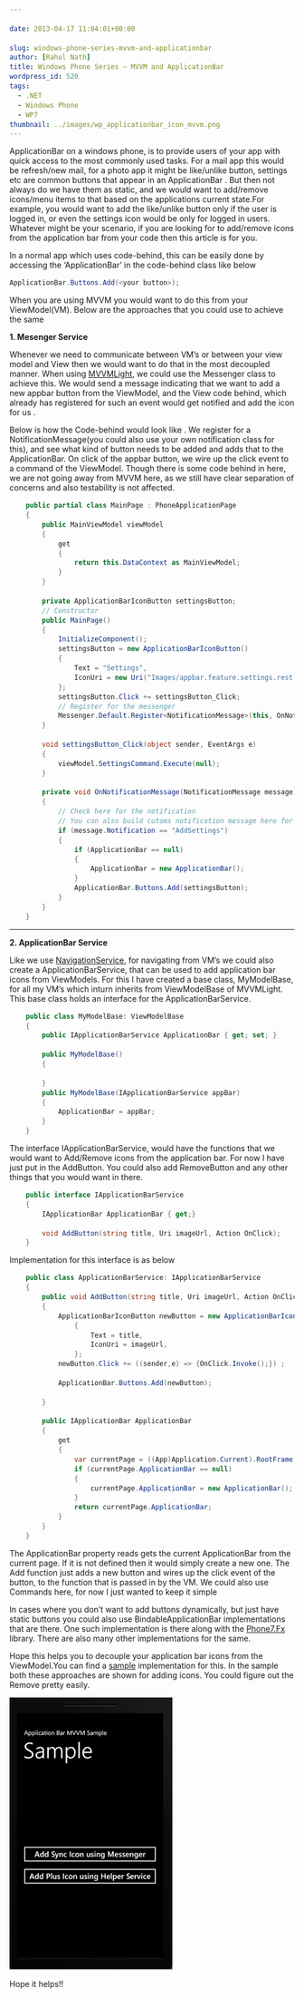 ```yaml
---
  
date: 2013-04-17 11:04:01+00:00

slug: windows-phone-series-mvvm-and-applicationbar
author: [Rahul Nath]
title: Windows Phone Series – MVVM and ApplicationBar
wordpress_id: 520
tags:
  - .NET
  - Windows Phone
  - WP7
thumbnail: ../images/wp_applicationbar_icon_mvvm.png
---
```


ApplicationBar on a windows phone, is to provide users of your app with quick access to the most commonly used tasks. For a mail app this would be refresh/new mail, for a photo app it might be like/unlike button, settings etc are common buttons that appear in an ApplicationBar . But then not always do we have them as static, and we would want to add/remove icons/menu items to that based on the applications current state.For example, you would want to add the like/unlike button only if the user is logged in, or even the settings icon would be only for logged in users. Whatever might be your scenario, if you are looking for to add/remove icons from the application bar from your code then this article is for you.

In a normal app which uses code-behind, this can be easily done by accessing the ‘ApplicationBar’ in the code-behind class like below

```csharp
ApplicationBar.Buttons.Add(<your button>);
```

When you are using MVVM you would want to do this from your ViewModel(VM). Below are the approaches that you could use to achieve the same

**1. Mesenger Service**

Whenever we need to communicate between VM’s or between your view model and View then we would want to do that in the most decoupled manner. When using [MVVMLight](http://www.galasoft.ch/mvvm/), we could use the Messenger class to achieve this. We would send a message indicating that we want to add a new appbar button from the ViewModel, and the View code behind, which already has registered for such an event would get notified and add the icon for us .

Below is how the Code-behind would look like . We register for a NotificationMessage(you could also use your own notification class for this), and see what kind of button needs to be added and adds that to the ApplicationBar. On click of the appbar button, we wire up the click event to a command of the ViewModel. Though there is some code behind in here, we are not going away from MVVM here, as we still have clear separation of concerns and also testability is not affected.

```csharp
    public partial class MainPage : PhoneApplicationPage
    {
        public MainViewModel viewModel
        {
            get
            {
                return this.DataContext as MainViewModel;
            }
        }

        private ApplicationBarIconButton settingsButton;
        // Constructor
        public MainPage()
        {
            InitializeComponent();
            settingsButton = new ApplicationBarIconButton()
            {
                Text = "Settings",
                IconUri = new Uri("Images/appbar.feature.settings.rest.png", UriKind.Relative)
            };
            settingsButton.Click += settingsButton_Click;
            // Register for the messenger
            Messenger.Default.Register<NotificationMessage>(this, OnNotificationMessage);
        }

        void settingsButton_Click(object sender, EventArgs e)
        {
            viewModel.SettingsCommand.Execute(null);
        }

        private void OnNotificationMessage(NotificationMessage message)
        {
            // Check here for the notification
            // You can also build cutoms notification message here for this by inheriting from MessageBase
            if (message.Notification == "AddSettings")
            {
                if (ApplicationBar == null)
                {
                    ApplicationBar = new ApplicationBar();
                }
                ApplicationBar.Buttons.Add(settingsButton);
            }
        }
    }

```

---

**2. ApplicationBar Service**

Like we use [NavigationService](http://www.geekchamp.com/articles/mvvm-in-real-life-windows-phone-applications-part2), for navigating from VM’s we could also create a ApplicationBarService, that can be used to add application bar icons from ViewModels. For this I have created a base class, MyModelBase, for all my VM’s which inturn inherits from ViewModelBase of MVVMLight. This base class holds an interface for the ApplicationBarService.

```csharp
    public class MyModelBase: ViewModelBase
    {
        public IApplicationBarService ApplicationBar { get; set; }

        public MyModelBase()
        {

        }
        public MyModelBase(IApplicationBarService appBar)
        {
            ApplicationBar = appBar;
        }
    }

```

The interface IApplicationBarService, would have the functions that we would want to Add/Remove icons from the application bar. For now I have just put in the AddButton. You could also add RemoveButton and any other things that you would want in there.

```csharp
    public interface IApplicationBarService
    {
        IApplicationBar ApplicationBar { get;}

        void AddButton(string title, Uri imageUrl, Action OnClick);
    }
```

Implementation for this interface is as below

```csharp
    public class ApplicationBarService: IApplicationBarService
    {
        public void AddButton(string title, Uri imageUrl, Action OnClick)
        {
            ApplicationBarIconButton newButton = new ApplicationBarIconButton()
                {
                    Text = title,
                    IconUri = imageUrl,
                };
            newButton.Click += ((sender,e) => {OnClick.Invoke();}) ;

            ApplicationBar.Buttons.Add(newButton);

        }

        public IApplicationBar ApplicationBar
        {
            get
            {
                var currentPage = ((App)Application.Current).RootFrame.Content as PhoneApplicationPage;
                if (currentPage.ApplicationBar == null)
                {
                    currentPage.ApplicationBar = new ApplicationBar();
                }
                return currentPage.ApplicationBar;
            }
        }
    }
```

The ApplicationBar property reads gets the current ApplicationBar from the current page. If it is not defined then it would simply create a new one. The Add function just adds a new button and wires up the click event of the button, to the function that is passed in by the VM. We could also use Commands here, for now I just wanted to keep it simple

In cases where you don’t want to add buttons dynamically, but just have static buttons you could also use BindableApplicationBar implementations that are there. One such implementation is there along with the [Phone7.Fx](http://phone7.codeplex.com/) library. There are also many other implementations for the same.

Hope this helps you to decouple your application bar icons from the ViewModel.You can find a [sample](https://github.com/rahulpnath/Blog/tree/master/PhoneAppBarMvvm) implementation for this. In the sample both these approaches are shown for adding icons. You could figure out the Remove pretty easily.

![windows phone applicationbar mvvm](../images/wp_applicationbar_icon_mvvm.png)

Hope it helps!!
